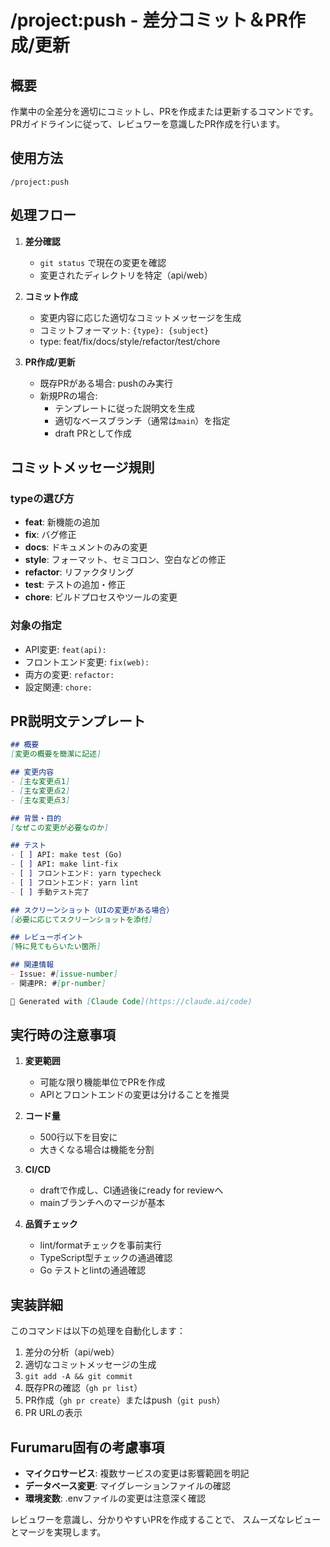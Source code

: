 # /project:push - 差分コミット＆PR作成/更新

## 概要

作業中の全差分を適切にコミットし、PRを作成または更新するコマンドです。
PRガイドラインに従って、レビュワーを意識したPR作成を行います。

## 使用方法

```
/project:push
```

## 処理フロー

1. **差分確認**
   - `git status` で現在の変更を確認
   - 変更されたディレクトリを特定（api/web）

2. **コミット作成**
   - 変更内容に応じた適切なコミットメッセージを生成
   - コミットフォーマット: `{type}: {subject}`
   - type: feat/fix/docs/style/refactor/test/chore

3. **PR作成/更新**
   - 既存PRがある場合: pushのみ実行
   - 新規PRの場合: 
     - テンプレートに従った説明文を生成
     - 適切なベースブランチ（通常は`main`）を指定
     - draft PRとして作成

## コミットメッセージ規則

### typeの選び方
- **feat**: 新機能の追加
- **fix**: バグ修正
- **docs**: ドキュメントのみの変更
- **style**: フォーマット、セミコロン、空白などの修正
- **refactor**: リファクタリング
- **test**: テストの追加・修正
- **chore**: ビルドプロセスやツールの変更

### 対象の指定
- API変更: `feat(api): `
- フロントエンド変更: `fix(web): `
- 両方の変更: `refactor: `
- 設定関連: `chore: `

## PR説明文テンプレート

```markdown
## 概要
[変更の概要を簡潔に記述]

## 変更内容
- [主な変更点1]
- [主な変更点2]
- [主な変更点3]

## 背景・目的
[なぜこの変更が必要なのか]

## テスト
- [ ] API: make test (Go)
- [ ] API: make lint-fix
- [ ] フロントエンド: yarn typecheck
- [ ] フロントエンド: yarn lint
- [ ] 手動テスト完了

## スクリーンショット（UIの変更がある場合）
[必要に応じてスクリーンショットを添付]

## レビューポイント
[特に見てもらいたい箇所]

## 関連情報
- Issue: #[issue-number]
- 関連PR: #[pr-number]

🤖 Generated with [Claude Code](https://claude.ai/code)
```

## 実行時の注意事項

1. **変更範囲**
   - 可能な限り機能単位でPRを作成
   - APIとフロントエンドの変更は分けることを推奨

2. **コード量**
   - 500行以下を目安に
   - 大きくなる場合は機能を分割

3. **CI/CD**
   - draftで作成し、CI通過後にready for reviewへ
   - mainブランチへのマージが基本

4. **品質チェック**
   - lint/formatチェックを事前実行
   - TypeScript型チェックの通過確認
   - Go テストとlintの通過確認

## 実装詳細

このコマンドは以下の処理を自動化します：

1. 差分の分析（api/web）
2. 適切なコミットメッセージの生成
3. `git add -A && git commit`
4. 既存PRの確認（`gh pr list`）
5. PR作成（`gh pr create`）またはpush（`git push`）
6. PR URLの表示

## Furumaru固有の考慮事項

- **マイクロサービス**: 複数サービスの変更は影響範囲を明記
- **データベース変更**: マイグレーションファイルの確認
- **環境変数**: .envファイルの変更は注意深く確認

レビュワーを意識し、分かりやすいPRを作成することで、
スムーズなレビューとマージを実現します。
